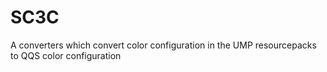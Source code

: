 # SC3C
A converters which convert color configuration in the UMP resourcepacks to QQS color  configuration
